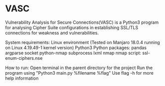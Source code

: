 # VASC

Vulnerability Analysis for Secure Connections(VASC) is a Python3 program for analysing Cipher Suite configurations in establishing SSL/TLS connections for weakness and vulnerabilities.

System requirements:
	Linux environment (Tested on Manjaro 18.0.4 running on Linux 4.19.49-1 kernel version)
	Python3
	Python packages:
		pandas
		argparse
		socket
		python-nmap
		subprocess
		lxml
	nmap
	nmap script:
		ssl-enum-ciphers.nse


How to run:
	Open terminal in the parent directory for the project
	Run the program using "Python3 main.py %filename %flag"
	Use flag -h for more help information

